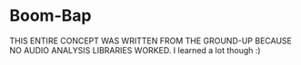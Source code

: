# Boom-Bap

THIS ENTIRE CONCEPT WAS WRITTEN FROM THE GROUND-UP BECAUSE NO AUDIO ANALYSIS LIBRARIES WORKED.  I learned a lot though :)
